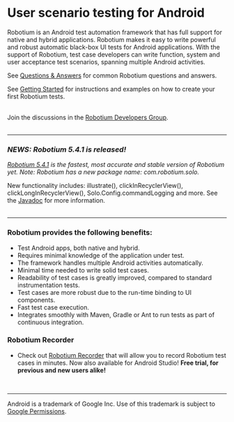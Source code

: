 # User scenario testing for Android #
Robotium is an Android test automation framework that has full support for native and hybrid applications. Robotium makes it easy to write powerful and robust automatic black-box UI tests for Android applications. With the support of Robotium, test case developers can write function, system and user acceptance test scenarios, spanning multiple Android activities.


See [Questions & Answers](http://code.google.com/p/robotium/wiki/QuestionsAndAnswers) for common Robotium questions and answers.
<br>

See <a href='https://code.google.com/p/robotium/wiki/Getting_Started'>Getting Started</a> for instructions and examples on how to create your first Robotium tests.<br>
<br>

Join the discussions in the <a href='http://groups.google.com/group/robotium-developers'>Robotium Developers Group</a>.<br>
<br>
<hr />
<h3><i>NEWS: Robotium 5.4.1 is released!</i></h3>
<i><a href='http://dl.bintray.com/robotium/generic/robotium-solo-5.4.1.jar'>Robotium 5.4.1</a> is the fastest, most accurate and stable version of Robotium yet. Note: Robotium has a new package name: com.robotium.solo.</i>

New functionality includes: illustrate(), clickInRecyclerView(), clickLongInRecyclerView(), Solo.Config.commandLogging and more. See the <a href='http://robotium.googlecode.com/svn/doc/index.html'>Javadoc</a> for more information.<br>
<br>
<hr />

<h3>Robotium provides the following benefits:</h3>
<ul><li>Test Android apps, both native and hybrid.<br>
</li><li>Requires minimal knowledge of the application under test.<br>
</li><li>The framework handles multiple Android activities automatically.<br>
</li><li>Minimal time needed to write solid test cases.<br>
</li><li>Readability of test cases is greatly improved, compared to standard instrumentation tests.<br>
</li><li>Test cases are more robust due to the run-time binding to UI components.<br>
</li><li>Fast test case execution.<br>
</li><li>Integrates smoothly with Maven, Gradle or Ant to run tests as part of continuous integration.</li></ul>


<h3>Robotium Recorder</h3>
<ul><li>Check out <a href='http://Robotium.com'>Robotium Recorder</a> that will allow you to record Robotium test cases in minutes. Now also available for Android Studio! <b>Free trial, for previous and new users alike!</b></li></ul>

<br />

<hr />
Android is a trademark of Google Inc. Use of this trademark is subject to <a href='http://www.google.com/permissions/index.html'>Google Permissions</a>.